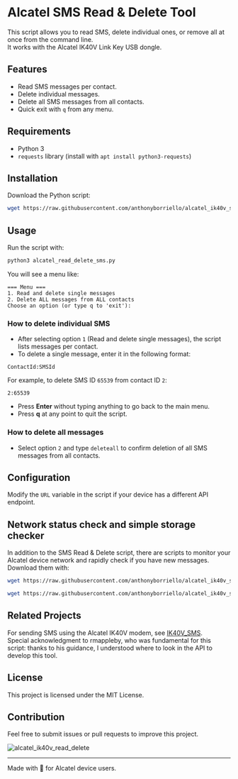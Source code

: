 # Alcatel SMS Read & Delete Tool
This script allows you to read SMS, delete individual ones, or remove all at once from the command line.  
It works with the Alcatel IK40V Link Key USB dongle.

## Features
- Read SMS messages per contact.
- Delete individual messages.
- Delete all SMS messages from all contacts.
- Quick exit with `q` from any menu.

## Requirements
- Python 3
- `requests` library (install with `apt install python3-requests`)

## Installation
Download the Python script:
```sh
wget https://raw.githubusercontent.com/anthonyborriello/alcatel_ik40v_script/main/alcatel_read_delete_sms.py
```

## Usage
Run the script with:
```sh
python3 alcatel_read_delete_sms.py
```

You will see a menu like:

```
=== Menu ===
1. Read and delete single messages
2. Delete ALL messages from ALL contacts
Choose an option (or type q to 'exit'):
```

### How to delete individual SMS
- After selecting option `1` (Read and delete single messages), the script lists messages per contact.  
- To delete a single message, enter it in the following format:  
```
ContactId:SMSId
```
For example, to delete SMS ID `65539` from contact ID `2`:
```
2:65539
```
- Press **Enter** without typing anything to go back to the main menu.  
- Press **q** at any point to quit the script.

### How to delete all messages
- Select option `2` and type `deleteall` to confirm deletion of all SMS messages from all contacts.

## Configuration
Modify the `URL` variable in the script if your device has a different API endpoint.

## Network status check and simple storage checker
In addition to the SMS Read & Delete script, there are scripts to monitor your Alcatel device network and rapidly check if you have new messages.  
Download them with:
```sh
wget https://raw.githubusercontent.com/anthonyborriello/alcatel_ik40v_script/main/alcatel_network_check.py
```
```sh
wget https://raw.githubusercontent.com/anthonyborriello/alcatel_ik40v_script/main/alcatel_sms_checker.py
```

## Related Projects
For sending SMS using the Alcatel IK40V modem, see [IK40V_SMS](https://github.com/rmappleby/IK40V_SMS).  
Special acknowledgment to rmappleby, who was fundamental for this script: thanks to his guidance, I understood where to look in the API to develop this tool.

## License
This project is licensed under the MIT License.

## Contribution
Feel free to submit issues or pull requests to improve this project.

![alcatel_ik40v_read_delete](https://github.com/user-attachments/assets/4480953c-98f9-4ab0-ac68-20acdb83591e)

---

Made with 💪 for Alcatel device users.


